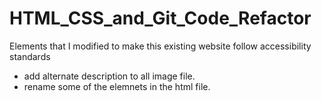 # HTML_CSS_and_Git_Code_Refactor

Elements that I modified to make this existing website follow accessibility standards
  - add alternate description to all image file.
  - rename some of the elemnets in the html file.

